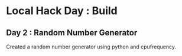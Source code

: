 # Local Hack Day : Build 
## Day 2 : Random Number Generator 

Created a random number generator using python and cpufrequency. 